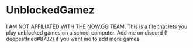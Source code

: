 # UnblockedGamez
I AM NOT AFFILIATED WITH THE NOW.GG TEAM. This is a file that lets you play unblocked games on a school computer. Add me on discord (! deepestfried#8732) if you want me to add more games.
